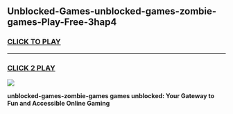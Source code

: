 
## Unblocked-Games-unblocked-games-zombie-games-Play-Free-3hap4
<h3>
<a href="https://premium76.site?title=unblocked-games-zombie-games&ref=19M">CLICK TO PLAY</a></h3>
<hr>

<h3>
<a href="https://premium76.site?title=unblocked-games-zombie-games&ref=19M">CLICK 2 PLAY</a>
  
</h3>

<a href="https://premium76.site?title=unblocked-games-zombie-games&ref=19M"><img src="https://clearcache.store/games.png"></a>


**unblocked-games-zombie-games games unblocked: Your Gateway to Fun and Accessible Online Gaming**
